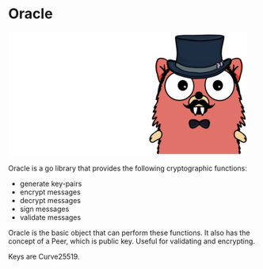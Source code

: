 # Oracle

<img src="go-oracle-gopher.png?v=2" alt="go oracle" title="go oracle" height="250" />

Oracle is a go library that provides the following cryptographic functions:

- generate key-pairs
- encrypt messages
- decrypt messages
- sign messages
- validate messages

Oracle is the basic object that can perform these functions. It also has the concept of a Peer, which is public key. Useful for validating and encrypting.

Keys are Curve25519.
